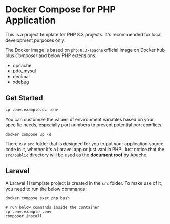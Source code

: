 # Docker Compose for PHP Application

This is a project template for PHP 8.3 projects. It's recommended for local development purposes only.

The Docker image is based on `php:8.3-apache` official image on Docker hub plus _Composer_ and below PHP extensions:
- opcache
- pdo_mysql
- decimal
- xdebug

## Get Started
```shell
cp .env.example.dc .env
```

You can customize the values of environment variables based on your specific needs, especially port numbers
to prevent potential port conflicts.

```shell
docker compose up -d
```

There is a `src` folder that is designed for you to put your application source code in it, whether it's a Laravel app
or just vanilla PHP. Just notice that the `src/public` directory will be used as the **document root** by Apache.

## Laravel
A Laravel 11 template project is created in the `src` folder. To make use of it, you need to run the below commands:

```shell
docker compose exec php bash

# run below commands inside the container
cp .env.example .env
composer install
```

